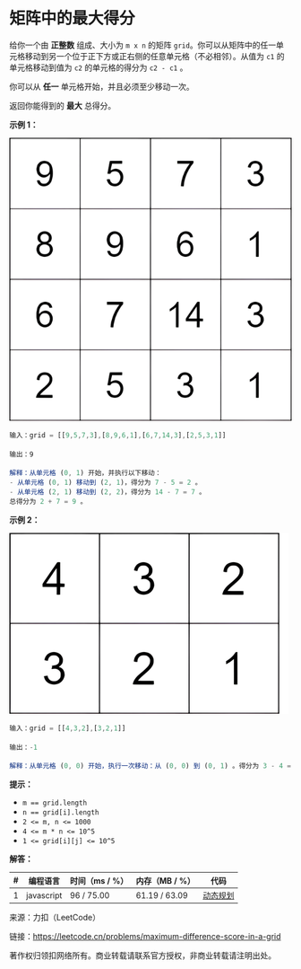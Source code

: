 # 矩阵中的最大得分

给你一个由 **正整数** 组成、大小为 `m x n` 的矩阵 `grid`。你可以从矩阵中的任一单元格移动到另一个位于正下方或正右侧的任意单元格（不必相邻）。从值为 `c1` 的单元格移动到值为 `c2` 的单元格的得分为 `c2 - c1` 。

你可以从 **任一** 单元格开始，并且必须至少移动一次。

返回你能得到的 **最大** 总得分。

**示例 1：**

![示例1](./eg1.png)

``` javascript
输入：grid = [[9,5,7,3],[8,9,6,1],[6,7,14,3],[2,5,3,1]]

输出：9

解释：从单元格 (0, 1) 开始，并执行以下移动：
- 从单元格 (0, 1) 移动到 (2, 1)，得分为 7 - 5 = 2 。
- 从单元格 (2, 1) 移动到 (2, 2)，得分为 14 - 7 = 7 。
总得分为 2 + 7 = 9 。
```

**示例 2：**

![示例2](./eg2.png)

``` javascript
输入：grid = [[4,3,2],[3,2,1]]

输出：-1

解释：从单元格 (0, 0) 开始，执行一次移动：从 (0, 0) 到 (0, 1) 。得分为 3 - 4 = -1 。
```

**提示：**

- `m == grid.length`
- `n == grid[i].length`
- `2 <= m, n <= 1000`
- `4 <= m * n <= 10^5`
- `1 <= grid[i][j] <= 10^5`

**解答：**

**#**|**编程语言**|**时间（ms / %）**|**内存（MB / %）**|**代码**
--|--|--|--|--
1|javascript|96 / 75.00|61.19 / 63.09|[动态规划](./javascript/ac_v1.js)

来源：力扣（LeetCode）

链接：https://leetcode.cn/problems/maximum-difference-score-in-a-grid

著作权归领扣网络所有。商业转载请联系官方授权，非商业转载请注明出处。
